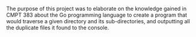 The purpose of this project was to elaborate on the knowledge gained in CMPT 383 about the Go programming language to create a program that would traverse a given directory and its sub-directories, and outputting all the duplicate files it found to the console.